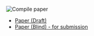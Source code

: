 ![Compile paper](workflows/Compile%20paper/badge.svg)

- [Paper (Draft)](releases/latest/download/paper-template-draft.pdf)
- [Paper (Blind) - for submission](releases/latest/download/paper-template-blind.pdf)
